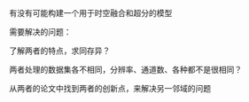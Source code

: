 有没有可能构建一个用于时空融合和超分的模型

需要解决的问题：

了解两者的特点，求同存异？

两者处理的数据集各不相同，分辨率、通道数、各种都不是很相同？

从两者的论文中找到两者的创新点，来解决另一邻域的问题

